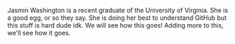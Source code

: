 Jasmin Washington is a recent graduate of the University of Virginia. She is a good egg, or so they say. She is doing her best to understand GitHub but this stuff is hard dude idk. We will see how this goes! Adding more to this, we'll see how it goes.